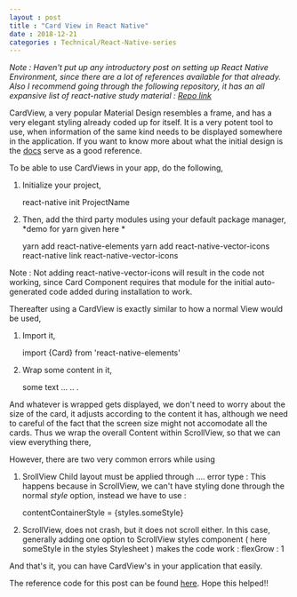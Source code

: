 ```yaml
---
layout : post
title : "Card View in React Native"
date : 2018-12-21
categories : Technical/React-Native-series 
---
```


_Note : Haven't put up any introductory post on setting up React Native Environment, since there are a lot of 
references available for that already. Also I recommend going through the following repository, it has an all
expansive list of react-native study material : [Repo link](https://github.com/jondot/awesome-react-native)_

CardView, a very popular Material Design resembles a frame, and has a very elegant styling already coded up for itself. 
It is a very potent tool to use, when information of the same kind needs to be displayed somewhere in the application. 
If you want to know more about what the initial design is the [docs](https://developer.android.com/reference/android/support/v7/widget/CardView) serve as a good reference. 

To be able to use CardViews in your app, do the following, 

1. Initialize your project, 

	react-native init ProjectName

2. Then, add the third party modules using your default package manager, *demo for yarn given here * 
	
	yarn add react-native-elements 
	yarn add react-native-vector-icons
	react-native link react-native-vector-icons 

Note : Not adding react-native-vector-icons will result in the code not working, since Card Component requires that module
for the initial auto-generated code added during installation to work. 

Thereafter using a CardView is exactly similar to how a normal View would be used, 

1. Import it, 
	
	import {Card} from 'react-native-elements'

2. Wrap some content in it, 

	<Card>
		<Text> some text </Text>
		...
		..
		.
	</Card>

And whatever is wrapped gets displayed, we don't need to worry about the size of the card, it adjusts according to the 
content it has, although we need to careful of the fact that the screen size might not accomodate all the cards. Thus we 
wrap the overall Content within ScrollView, so that we can view everything there, 

However, there are two very common errors while using 

1. SrollView Child layout must be applied through .... error type : This happens because in ScrollView, we can't have styling 
done through the normal *style* option, instead we have to use : 
	
	contentContainerStyle = {styles.someStyle} 

2. ScrollView, does not crash, but it does not scroll either. In this case, generally adding one option to ScrollView styles 
component ( here someStyle in the styles Stylesheet ) makes the code work : 
	flexGrow : 1 

And that's it, you can have CardView's in your application that easily. 


The reference code for this post can be found [here](https://github.com/yashYRS/Learning_ReactNative/tree/master/CardViewDemo). Hope this helped!!
